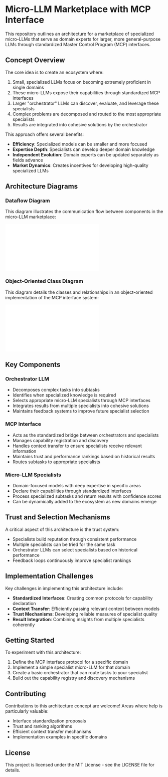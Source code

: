 # Micro-LLM Marketplace with MCP Interface

This repository outlines an architecture for a marketplace of specialized micro-LLMs that serve as domain experts for larger, more general-purpose LLMs through standardized Master Control Program (MCP) interfaces.

## Concept Overview

The core idea is to create an ecosystem where:

1. Small, specialized LLMs focus on becoming extremely proficient in single domains
2. These micro-LLMs expose their capabilities through standardized MCP interfaces
3. Larger "orchestrator" LLMs can discover, evaluate, and leverage these specialists
4. Complex problems are decomposed and routed to the most appropriate specialists
5. Results are integrated into cohesive solutions by the orchestrator

This approach offers several benefits:
- **Efficiency**: Specialized models can be smaller and more focused
- **Expertise Depth**: Specialists can develop deeper domain knowledge
- **Independent Evolution**: Domain experts can be updated separately as fields advance
- **Market Dynamics**: Creates incentives for developing high-quality specialized LLMs

## Architecture Diagrams

### Dataflow Diagram

This diagram illustrates the communication flow between components in the micro-LLM marketplace:

![LLM MCP Dataflow](flowchart.md)

### Object-Oriented Class Diagram

This diagram details the classes and relationships in an object-oriented implementation of the MCP interface system:

![MCP Class Diagram](calls.md)

## Key Components

### Orchestrator LLM
- Decomposes complex tasks into subtasks
- Identifies when specialized knowledge is required
- Selects appropriate micro-LLM specialists through MCP interfaces
- Integrates results from multiple specialists into cohesive solutions
- Maintains feedback systems to improve future specialist selection

### MCP Interface
- Acts as the standardized bridge between orchestrators and specialists
- Manages capability registration and discovery
- Handles context transfer to ensure specialists receive relevant information
- Maintains trust and performance rankings based on historical results
- Routes subtasks to appropriate specialists

### Micro-LLM Specialists
- Domain-focused models with deep expertise in specific areas
- Declare their capabilities through standardized interfaces
- Process specialized subtasks and return results with confidence scores
- Can be dynamically added to the ecosystem as new domains emerge

## Trust and Selection Mechanisms

A critical aspect of this architecture is the trust system:
- Specialists build reputation through consistent performance
- Multiple specialists can be tried for the same task
- Orchestrator LLMs can select specialists based on historical performance
- Feedback loops continuously improve specialist rankings

## Implementation Challenges

Key challenges in implementing this architecture include:
- **Standardized Interfaces**: Creating common protocols for capability declaration
- **Context Transfer**: Efficiently passing relevant context between models
- **Trust Mechanisms**: Developing reliable measures of specialist quality
- **Result Integration**: Combining insights from multiple specialists coherently

## Getting Started

To experiment with this architecture:
1. Define the MCP interface protocol for a specific domain
2. Implement a simple specialist micro-LLM for that domain
3. Create a basic orchestrator that can route tasks to your specialist
4. Build out the capability registry and discovery mechanisms

## Contributing

Contributions to this architecture concept are welcome! Areas where help is particularly valuable:
- Interface standardization proposals
- Trust and ranking algorithms
- Efficient context transfer mechanisms
- Implementation examples in specific domains

## License

This project is licensed under the MIT License - see the LICENSE file for details.
